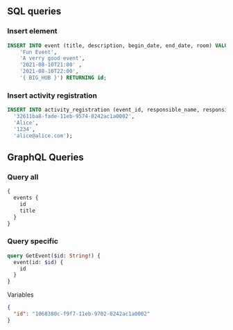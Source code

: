 ## SQL queries

### Insert element

```SQL
INSERT INTO event (title, description, begin_date, end_date, room) VALUES (
    'Fun Event',
    'A verry good event',
    '2021-08-10T21:00' ,
    '2021-08-10T22:00',
    '{ BIG_HUB }') RETURNING id;
```

### Insert activity registration

```SQL
INSERT INTO activity_registration (event_id, responsible_name, responsible_number, responsible_email) VALUES (
  '32611ba8-fade-11eb-9574-0242ac1a0002',
  'Alice',
  '1234',
  'alice@alice.com');
```

## GraphQL Queries

### Query all

```GraphQL
{
  events {
    id
    title
  }
}
```

### Query specific

```GraphQL
query GetEvent($id: String!) {
  event(id: $id) {
    id
  }
}
```

Variables

```json
{
  "id": "1068380c-f9f7-11eb-9702-0242ac1a0002"
}
```
